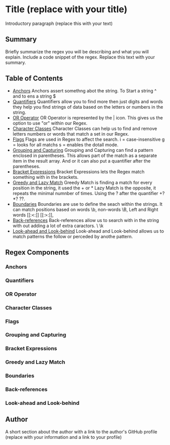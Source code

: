 # Title (replace with your title)

Introductory paragraph (replace this with your text)

## Summary

Briefly summarize the regex you will be describing and what you will explain. Include a code snippet of the regex. Replace this text with your summary.

## Table of Contents

- [Anchors](#anchors)
Anchors assert somethng abot the string. To Start a string ^ and to ens a string $
- [Quantifiers](#quantifiers)
Quantifiers allow you to find more then just digits and words they help you find strings of data based on the letters or numbers in the string.
- [OR Operator](#or-operator)
OR Operator is represented by the | icon.  This gives us the option to use "or" within our Regex.
- [Character Classes](#character-classes)
Character Classes can help us to find and remove letters numbers or words that match a set in our Regex.
- [Flags](#flags)
Flags are used in Regex to affect the search.  i = case-insensitive g = looks for all matchs s = enables the dotall mode.
- [Grouping and Capturing](#grouping-and-capturing)
Grouping and Capturing can find a pattern enclosed in parentheses.  This allows part of the match as a separate item in the result array.  And or it can also put a quantifier after the parentheses.
- [Bracket Expressions](#bracket-expressions)
Bracket Expressions lets the Regex match something with in the brackets.
- [Greedy and Lazy Match](#greedy-and-lazy-match)
Greedy Match is finding a match for every position in the string, it used the + or * Lazy Match is the opposite, it repeats the minimal numnber of times.  Using the ? after the quantifier +? *? ??.
- [Boundaries](#boundaries)
Boundaries are use to define the seach within the strings.  It can match positions based on words \b, non-words \B, Left and Right words [[:<:]] [[:>:]], 
- [Back-references](#back-references)
Back-references allow us to search with in the string with out adding a lot of extra caractors.  \  \k<name>
- [Look-ahead and Look-behind](#look-ahead-and-look-behind)
Look-ahead and Look-behind allows us to match patterns the follow or perceded by anothe pattern.


## Regex Components

### Anchors

### Quantifiers

### OR Operator

### Character Classes

### Flags

### Grouping and Capturing

### Bracket Expressions

### Greedy and Lazy Match

### Boundaries

### Back-references

### Look-ahead and Look-behind

## Author

A short section about the author with a link to the author's GitHub profile (replace with your information and a link to your profile)
